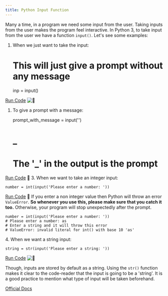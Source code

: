 ```yaml
---
title: Python Input Function
---
```

Many a time, in a program we need some input from the user. Taking inputs from the user makes the program feel interactive. In Python 3, to take input from the user we have a function `input()`. Let's see some examples:

1.  When we just want to take the input:

    # This will just give a prompt without any message
    inp = input()

[Run Code](https://repl.it/CUqX/0) ![:rocket:](//forum.freecodecamp.com/images/emoji/emoji_one/rocket.png?v=2 ":rocket:")

1.  To give a prompt with a message:

    prompt_with_message = input('<Your prompt message should appear here>')
    # <Your prompt message should appear here> _
    # The '_' in the output is the prompt

[Run Code](https://repl.it/CUqX/1) :rocket: 3\. When we want to take an integer input:  

    number = int(input('Please enter a number: '))

[Run Code](https://repl.it/CUqX/2) :rocket: If you enter a non integer value then Python will throw an error `ValueError`. **So whenever you use this, please make sure that you catch it too.** Otherwise, your program will stop unexpectedly after the prompt.  

    number = int(input('Please enter a number: '))
    # Please enter a number: as
    # Enter a string and it will throw this error
    # ValueError: invalid literal for int() with base 10 'as'

4\. When we want a string input:  

    string = str(input('Please enter a string: '))

[Run Code](https://repl.it/CUqX/3) ![:rocket:](//forum.freecodecamp.com/images/emoji/emoji_one/rocket.png?v=2 ":rocket:")

Though, inputs are stored by default as a string. Using the `str()` function makes it clear to the code-reader that the input is going to be a 'string'. It is a good practice to mention what type of input will be taken beforehand.

[Official Docs](https://docs.python.org/3/library/functions.html#input)